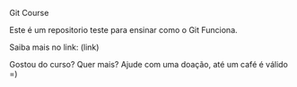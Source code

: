 Git Course

Este é um repositorio teste para ensinar como o Git Funciona. 

Saiba mais no link: (link)

Gostou do curso? Quer mais? Ajude com uma doação, até um café é válido =)
